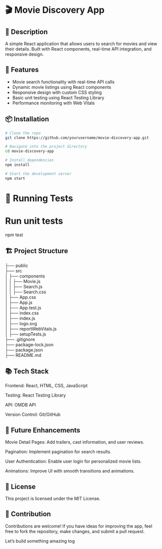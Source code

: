 # 🎬 Movie Discovery App

## 🌟 Description
A simple React application that allows users to search for movies and view their details. Built with React components, real-time API integration, and responsive design.

## 🚀 Features
- Movie search functionality with real-time API calls
- Dynamic movie listings using React components
- Responsive design with custom CSS styling
- Basic unit testing using React Testing Library
- Performance monitoring with Web Vitals

## 📦 Installation

```bash
# Clone the repo
git clone https://github.com/yourusername/movie-discovery-app.git

# Navigate into the project directory
cd movie-discovery-app

# Install dependencies
npm install

# Start the development server
npm start
```

# 🧪 Running Tests

# Run unit tests
npm test

## 🏗️ Project Structure

├── public  
├── src  
│   ├── components  
│   │   ├── Movie.js  
│   │   ├── Search.js  
│   │   ├── Search.css  
│   ├── App.css  
│   ├── App.js  
│   ├── App.test.js  
│   ├── index.css  
│   ├── index.js  
│   ├── logo.svg  
│   ├── reportWebVitals.js  
│   ├── setupTests.js  
├── .gitignore  
├── package-lock.json  
├── package.json  
├── README.md  

## 📚 Tech Stack

Frontend: React, HTML, CSS, JavaScript

Testing: React Testing Library

API: OMDB API

Version Control: Git/GitHub

## 🚧 Future Enhancements

Movie Detail Pages: Add trailers, cast information, and user reviews.

Pagination: Implement pagination for search results.

User Authentication: Enable user login for personalized movie lists.

Animations: Improve UI with smooth transitions and animations.

## 📄 License

This project is licensed under the MIT License.

## 🤝 Contribution

Contributions are welcome! If you have ideas for improving the app, feel free to fork the repository, make changes, and submit a pull request.

Let’s build something amazing tog

